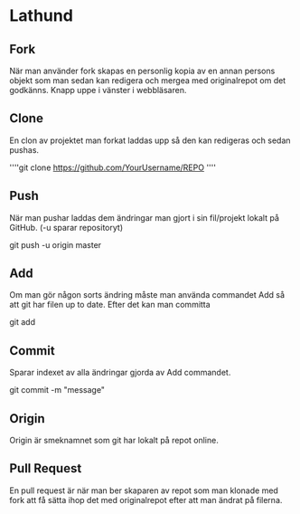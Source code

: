 # Lathund

## Fork
När man använder fork skapas en personlig kopia av en annan persons objekt som man sedan kan redigera och mergea med originalrepot om det godkänns. Knapp uppe i vänster i webbläsaren.

## Clone
En clon av projektet man forkat laddas upp så den kan redigeras och sedan pushas.

''''git clone https://github.com/YourUsername/REPO
''''


## Push
När man pushar laddas dem ändringar man gjort i sin fil/projekt lokalt på GitHub. (-u sparar repositoryt)

git push -u origin master


## Add
Om man gör någon sorts ändring måste man använda commandet Add så att git har filen up to date. Efter det kan man committa

git add <Filename>


## Commit
Sparar indexet av alla ändringar gjorda av Add commandet.

git commit -m "message"


## Origin
Origin är smeknamnet som git har lokalt på repot online.

## Pull Request
En pull request är när man ber skaparen av repot som man klonade med fork att få sätta ihop det med originalrepot efter att man ändrat på filerna.
